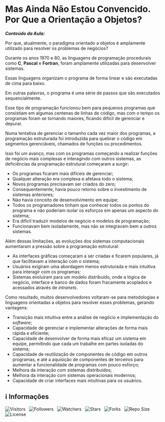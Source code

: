<!-- Título -->
# Mas Ainda Não Estou Convencido. Por Que a Orientação a Objetos?

***Conteúdo da Aula:***

Por que, atualmente, o paradigma orientado a objetos é amplamente utilizado para resolver os problemas de negócios?

Durante os anos 1970 e 80, as linguagens de programação procedurais como **C**, **Pascal** e **Fortran**, foram amplamente utilizadas para desenvolver sistemas.

Essas linguagens organizam o programa de forma linear e são executadas de cima para baixo.

Em outras palavras, o programa é uma série de passos que são executados sequencialmente.

Esse tipo de programação funcionou bem para pequenos programas que consistiam em algumas centenas de linhas de código, mas com o tempo os programas foram se tornando maiores, ficando difícil de gerenciar e depurar.

Numa tentativa de gerenciar o tamanho cada vez maior dos programas, a programação estruturada foi introduzida para quebrar o código em segmentos gerenciáveis, chamados de funções ou procedimentos.

Isso foi um avanço, mas com os programas começando a realizar funções de negócio mais complexas e interagindo com outros sistemas, as deficiências da programação estrutural começaram a surgir:

* Os programas ficaram mais difíceis de gerenciar;
* Qualquer alteração era complexa e afetava todo o sistema;
* Novos programas precisavam ser criados do zero;
* Consequentemente, havia pouco retorno sobre o investimento de sistemas anteriores;
* Não havia conceito de desenvolvimento em equipe;
* Todos os programadores tinham que conhecer todos os pontos do programa e não poderiam isolar os esforços em apenas um aspecto do sistema;
* Era difícil traduzir modelos de negócio e modelos de programação;
* Funcionavam bem isoladamente, mas não se integravam bem a outros sistemas.

Além dessas limitações, as evoluções dos sistemas computacionais aumentaram a pressão sobre a programação estrutural:

* As interfaces gráficas começaram a ser criadas e ficarem populares, já que facilitavam a interação com o sistema;
* Usuários exigiram uma abordagem menos estruturada e mais intuitiva para interagir com os programas;
* Sistemas evoluíram para um modelo distribuído, onde a lógica de negócio, interface e banco de dados foram fracamente acoplados e acessados através de *intranets*.

Como resultado, muitos desenvolvedores voltaram-se para metodologias e linguagens orientadas a objetos para resolver esses problemas, gerando vantagens:

* Transição mais intuitiva entre a análise de negócio e implementação do *software*;
* Capacidade de gerenciar e implementar alterações de forma mais rápida e eficiente;
* Capacidade de desenvolver de forma mais eficaz um sistema em equipe, permitindo que cada um trabalhe em partes isoladas do sistema;
* Capacidade de reutilização de componentes de código em outros programas, e até a aquisição de componentes de terceiros para aumentar a funcionalidade de programas com pouco esforço;
* Melhora da interação com sistemas distribuídos;
* Melhora da interação com sistemas operacionais modernos;
* Capacidade de criar interfaces mais intuitivas para os usuários.

<!-- Informações -->
## &#8505; Informações

![Visitors](https://api.visitorbadge.io/api/visitors?path=Devsgeeknerd%2Fcla-mas-ain-nao-est-con-por-que-ori-obj-ent-mel-que-ori-obj-log-ori-obj-com-bas&label=Visitantes&labelColor=%23700070&labelStyle=none&countColor=%23000fff&style=plastic&color=%23ffffff "Total de Visitantes")
&nbsp;
![Followers](https://img.shields.io/github/followers/Devsgeeknerd?style=p&label=Seguidores&labelColor=800080&color=000fff "Total de Seguidores")
&nbsp;
![Watchers](https://img.shields.io/github/watchers/Devsgeeknerd/cla-mas-ain-nao-est-con-por-que-ori-obj-ent-mel-que-ori-obj-log-ori-obj-com-bas?style=p&label=Observadores&labelColor=800080&color=000fff "Total de Observadores")
&nbsp;
![Stars](https://img.shields.io/github/stars/Devsgeeknerd/cla-mas-ain-nao-est-con-por-que-ori-obj-ent-mel-que-ori-obj-log-ori-obj-com-bas?style=p&label=Estrelas&labelColor=800080&color=000fff "Total de Estrelas")
&nbsp;
![Forks](https://img.shields.io/github/forks/Devsgeeknerd/cla-mas-ain-nao-est-con-por-que-ori-obj-ent-mel-que-ori-obj-log-ori-obj-com-bas?style=p&label=Bifurcações&labelColor=800080&color=000fff "Total de Bifurcações")
&nbsp;
![Repo Size](https://img.shields.io/github/repo-size/Devsgeeknerd/cla-mas-ain-nao-est-con-por-que-ori-obj-ent-mel-que-ori-obj-log-ori-obj-com-bas?style=p&label=Tamanho&labelColor=800080&color=000fff "Tamanho do Repositório")
&nbsp;
![License](https://img.shields.io/github/license/Devsgeeknerd/cla-mas-ain-nao-est-con-por-que-ori-obj-ent-mel-que-ori-obj-log-ori-obj-com-bas?style=p&label=Licença&labelColor=800080&color=000fff "Licença do Repositório")
